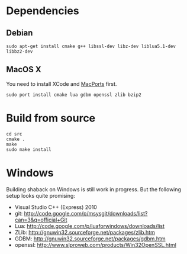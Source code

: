 Dependencies
=============================

Debian
------------------------------

	sudo apt-get install cmake g++ libssl-dev libz-dev liblua5.1-dev libbz2-dev


MacOS X
------------------------------
You need to install XCode and [MacPorts](http://www.macports.org/) first.

	sudo port install cmake lua gdbm openssl zlib bzip2


Build from source
==============================

	cd src
	cmake .
	make
	sudo make install

Windows
==============================
Building shaback on Windows is still work in progress. But the following setup looks quite promising:

- Visual Studio C++ (Express) 2010
- git: http://code.google.com/p/msysgit/downloads/list?can=3&q=official+Git
- Lua: http://code.google.com/p/luaforwindows/downloads/list
- ZLib: http://gnuwin32.sourceforge.net/packages/zlib.htm
- GDBM: http://gnuwin32.sourceforge.net/packages/gdbm.htm
- openssl: http://www.slproweb.com/products/Win32OpenSSL.html
